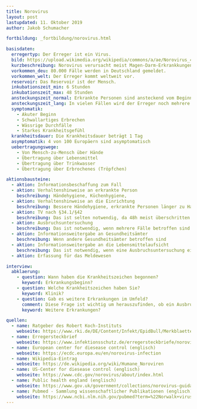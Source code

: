 ```yaml
---
title: Norovirus
layout: post
lastupdated: 11. Oktober 2019
author: Jakob Schumacher

fortbildung: _fortbildung/norovirus.html

basisdaten:
  erregertyp: Der Erreger ist ein Virus. 
  bild: https://upload.wikimedia.org/wikipedia/commons/a/ae/Norovirus_4.jpg
  kurzbeschreibung: Norovirus verursacht meist Magen-Darm-Erkrankkungen. Norovirus ist der häufigste meldepflichtige Erreger, dementsprechend ist die Ermittlung durch die Gesundheitsämter sehr häufig.
  vorkommen_deu: 80.000 Fälle werden in Deutschland gemeldet.
  vorkommen_welt: Der Erreger kommt weltweit vor.
  reservoir: Das Reservoir ist der Mensch.
  inkubationszeit_min: 6 Stunden
  inkubationszeit_max: 48 Stunden
  ansteckungszeit_normal: Erkrankte Personen sind ansteckend vom Beginn der Krankheitszeichen bis 2 Tage nach Ende der Krankheitszeichen.
  ansteckungszeit_lang: In vielen Fällen wird der Erreger noch mehrere Wochen ausgeschieden.
  symptomatik:
    - Akuter Beginn
    - Schwallartiges Erbrechen
    - Wässrige Durchfälle
    - Starkes Krankheitsgefühl
  krankheitsdauer: Die Krankheitsdauer beträgt 1 Tag
  asymptomatik: 4 von 100 Europäern sind asymptomatisch
  uebertragungswege:
    - Von Mensch-zu-Mensch über Hände
    - Übertragung über Lebensmittel
    - Übertragung über Trinkwasser
    - Übertragung über Erbrochenes (Tröpfchen)

aktionsbausteine:
  - aktion: Informationsbeschaffung zum Fall 
  - aktion: Verhaltenshinweise an erkrankte Person
    beschreibung: Händehygiene, Küchenhygiene, 
  - aktion: Verhaltenshinweise an die Einrichtung
    beschreibung: Bessere Händehygiene, erkrankte Personen länger zu Hause lassen, Küchenhygiene, Speisen durchgaren, ggf. Isolierung (Heim, Krankenhaus o.ä.), eigene Toilette für erkrankte Personen, Desinfektion (z.B. tägliche Wischdesinfektion), Umstellung auf viruzides oder viruzid-plus Mittel, Atemschutz bei Erbrochenem oder Stuhl, Wäsche mindestens 60° plus Desinfektionswaschmittel waschen (nach Desinfektionsmittelliste RKI), Minimierung Personalbewegung.
  - aktion: TV nach §34.1/§42 
    beschreibung: Das ist selten notwendig, da 48h meist überschritten.
  - aktion: Ausbruchsuntersuchung
    beschreibung: Das ist notwendig, wenn mehrere Fälle betroffen sind und dadurch möglicherweise weitere Fälle verhindert werden können
  - aktion: Informationsweitergabe an Gesundheitsämter
    beschreibung: Wenn andere Gesundheitsämter betroffen sind
  - aktion: Informationsweitergabe an die Lebensmittelaufsicht 
    beschreibung: Das ist notwendig, wenn eine Ausbruchsuntersuchung ein Lebensmittel als Quelle ergibt
  - aktion: Erfassung für das Meldewesen

interview:     
  abklaerung:
    - question: Wann haben die Krankheitszeichen begonnen?
      keyword: Erkrankungsbeginn?
    - question: Welche Krankheitszeichen haben Sie?
      keyword: Klinik?
    - question: Gab es weitere Erkrankungen im Umfeld?
      comment: Diese Frage ist wichtig um herauszufinden, ob ein Ausbruch vorliegt. Beispielsweise könnte eine Person berichten, sie sei bei einem Schulausflug gewesen und die Hälfte der Schülerinnen und Schüler sei erkrankt. Das würde eine Ausbruchsuntersuchung rechtfertigen.
      keyword: Weitere Erkrankungen?

quellen:
  - name: Ratgeber des Robert Koch-Instituts
    webseite: https://www.rki.de/DE/Content/Infekt/EpidBull/Merkblaetter/ - Ratgeber_Norovirus.html
  - name: Erregersteckbrief
    webseite: https://www.infektionsschutz.de/erregersteckbriefe/noroviren/
  - name: European center for diesease control (englisch)
    webseite: https://ecdc.europa.eu/en/norovirus-infection
  - name: Wikipedia-Eintrag
    webseite: https://de.wikipedia.org/wiki/Humane_Noroviren
  - name: US-Center for diesease control (englisch)
    webseite: https://www.cdc.gov/norovirus/about/index.html
  - name: Public health england (englisch)
    webseite: https://www.gov.uk/government/collections/norovirus-guidance-data-and- - analysis
  - name: Pubmed - Sammlung wissenschaftlicher Publikationen (englisch)
    webseite: https://www.ncbi.nlm.nih.gov/pubmed?term=%22Norwalk+virus%22%5BMesh%5D
---
```

